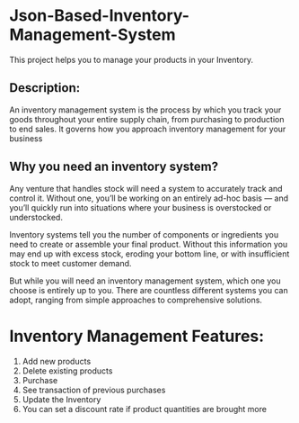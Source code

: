 # Json-Based-Inventory-Management-System
This project helps you to manage your products in your Inventory.


## Description:
An inventory management system is the process by which you track your goods throughout your entire supply chain, from purchasing to production to end sales. It governs how you approach inventory management for your business


## Why you need an inventory system?
Any venture that handles stock will need a system to accurately track and control it. Without one, you’ll be working on an entirely ad-hoc basis — and you’ll quickly run into situations where your business is overstocked or understocked.

Inventory systems tell you the number of components or ingredients you need to create or assemble your final product. Without this information you may end up with excess stock, eroding your bottom line, or with insufficient stock to meet customer demand.

But while you will need an inventory management system, which one you choose is entirely up to you. There are countless different systems you can adopt, ranging from simple approaches to comprehensive solutions.


# Inventory Management Features:
1. Add new products
2. Delete existing products
3. Purchase 
4. See transaction of previous purchases 
5. Update the Inventory
6. You can set a discount rate if product quantities are brought more 




